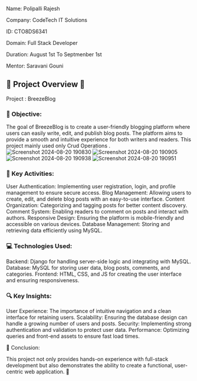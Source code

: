 Name: Polipalli Rajesh

Company: CodeTech IT Solutions

ID: CTO8DS6341

Domain: Full Stack Developer

Duration: August 1st To Septmenber 1st

Mentor: Saravani Gouni

🌟 Project Overview 🌟
------------------------------------------------------------------------------------------------------------------------------------------------------------------------
Project : BreezeBlog

### 🎯 Objective:

The goal of BreezeBlog is to create a user-friendly blogging platform where users can easily write, edit, and publish blog posts. The platform aims to provide a smooth and intuitive experience for both writers and readers.
This  project mainly used only Crud Operations .
![Screenshot 2024-08-20 190830](https://github.com/user-attachments/assets/789e4d18-54b9-47ff-b4bc-32fb28833395)
![Screenshot 2024-08-20 190905](https://github.com/user-attachments/assets/e87ab928-68a5-40b8-8a0f-a3ccf3394302)
![Screenshot 2024-08-20 190938](https://github.com/user-attachments/assets/aac8f23f-1bb3-4138-89d0-b97cbba4e5f3)
![Screenshot 2024-08-20 190951](https://github.com/user-attachments/assets/6a350f54-f808-4a7f-806f-7f9a03ed52db)

### 🔑 Key Activities:

User Authentication: Implementing user registration, login, and profile management to ensure secure access.
Blog Management: Allowing users to create, edit, and delete blog posts with an easy-to-use interface.
Content Organization: Categorizing and tagging posts for better content discovery.
Comment System: Enabling readers to comment on posts and interact with authors.
Responsive Design: Ensuring the platform is mobile-friendly and accessible on various devices.
Database Management: Storing and retrieving data efficiently using MySQL.


### 💻 Technologies Used:

Backend: Django for handling server-side logic and integrating with MySQL.
Database: MySQL for storing user data, blog posts, comments, and categories.
Frontend: HTML, CSS, and JS for creating the user interface and ensuring responsiveness.

### 🔍 Key Insights:

User Experience: The importance of intuitive navigation and a clean interface for retaining users.
Scalability: Ensuring the database design can handle a growing number of users and posts.
Security: Implementing strong authentication and validation to protect user data.
Performance: Optimizing queries and front-end assets to ensure fast load times.

🎉 Conclusion:

This project not only provides hands-on experience with full-stack development but also demonstrates the ability to create a functional, user-centric web application. 🚀






